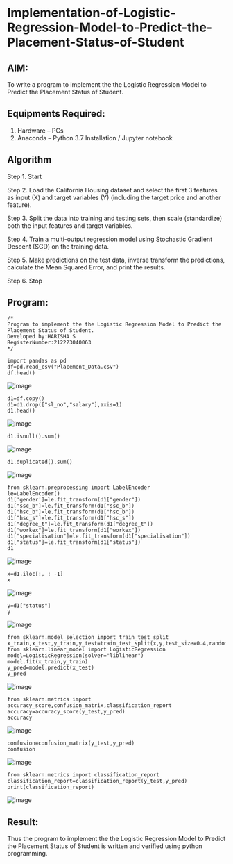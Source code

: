 # Implementation-of-Logistic-Regression-Model-to-Predict-the-Placement-Status-of-Student

## AIM:
To write a program to implement the the Logistic Regression Model to Predict the Placement Status of Student.

## Equipments Required:
1. Hardware – PCs
2. Anaconda – Python 3.7 Installation / Jupyter notebook

## Algorithm
Step 1. Start

Step 2. Load the California Housing dataset and select the first 3 features as input (X) and target variables (Y) (including the target price and another feature).

Step 3. Split the data into training and testing sets, then scale (standardize) both the input features and target variables.

Step 4. Train a multi-output regression model using Stochastic Gradient Descent (SGD) on the training data.

Step 5. Make predictions on the test data, inverse transform the predictions, calculate the Mean Squared Error, and print the results.

Step 6. Stop

## Program:
```
/*
Program to implement the the Logistic Regression Model to Predict the Placement Status of Student.
Developed by:HARISHA S
RegisterNumber:212223040063  
*/
```
```
import pandas as pd
df=pd.read_csv("Placement_Data.csv")
df.head()
```
![image](https://github.com/user-attachments/assets/20fc6ab1-d4b0-4b99-b066-4f8e208b4750)

```
d1=df.copy()
d1=d1.drop(["sl_no","salary"],axis=1)
d1.head()
```
![image](https://github.com/user-attachments/assets/3175ba5d-43cc-48bf-bd04-bb635ccfcbbb)
```
d1.isnull().sum()
```
![image](https://github.com/user-attachments/assets/2bda4122-e0ac-40d0-af6d-7bfb79ed28cc)
```
d1.duplicated().sum()
```
![image](https://github.com/user-attachments/assets/15a79e7f-3dc2-422d-9678-3191d7d3f5f0)
```
from sklearn.preprocessing import LabelEncoder
le=LabelEncoder()
d1['gender']=le.fit_transform(d1["gender"])
d1["ssc_b"]=le.fit_transform(d1["ssc_b"])
d1["hsc_b"]=le.fit_transform(d1["hsc_b"])
d1["hsc_s"]=le.fit_transform(d1["hsc_s"])
d1["degree_t"]=le.fit_transform(d1["degree_t"])
d1["workex"]=le.fit_transform(d1["workex"])
d1["specialisation"]=le.fit_transform(d1["specialisation"])
d1["status"]=le.fit_transform(d1["status"])
d1
```
![image](https://github.com/user-attachments/assets/8fb0e4c3-b319-4512-9c4e-7bb500dff06c)
```
x=d1.iloc[:, : -1]
x
```
![image](https://github.com/user-attachments/assets/a095c719-6163-47cd-9a5f-bbec92eb44bd)
```
y=d1["status"]
y
```
![image](https://github.com/user-attachments/assets/dc08cc2e-de23-487a-9f28-d82a267eff79)
```
from sklearn.model_selection import train_test_split
x_train,x_test,y_train,y_test=train_test_split(x,y,test_size=0.4,random_state=45)
from sklearn.linear_model import LogisticRegression
model=LogisticRegression(solver="liblinear")
model.fit(x_train,y_train)
y_pred=model.predict(x_test)
y_pred
```
![image](https://github.com/user-attachments/assets/b40fe15c-2655-4c87-a3a8-ef826ba69304)
```
from sklearn.metrics import accuracy_score,confusion_matrix,classification_report
accuracy=accuracy_score(y_test,y_pred)
accuracy
```
![image](https://github.com/user-attachments/assets/53421f80-6719-4ef9-9ade-4760db45d381)
```
confusion=confusion_matrix(y_test,y_pred)
confusion
```
![image](https://github.com/user-attachments/assets/8b543b70-8d0c-45ea-8834-8263a959091c)
```
from sklearn.metrics import classification_report
classification_report=classification_report(y_test,y_pred)
print(classification_report)
```
![image](https://github.com/user-attachments/assets/ac4ef3b9-4363-496a-876a-9070ff92493b)


## Result:
Thus the program to implement the the Logistic Regression Model to Predict the Placement Status of Student is written and verified using python programming.
